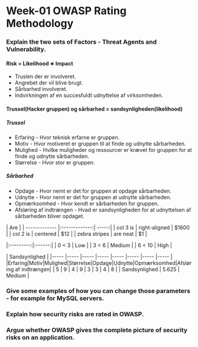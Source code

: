 # Week-01 OWASP Rating Methodology


### Explain the two sets of Factors - Threat Agents and Vulnerability.
#### Risk = Likelihood ∗ Impact
* Truslen der er involveret.
* Angrebet der vil blive brugt.
* Sårbarhed involveret.
* Indvirkningen af en succesfuldt udnyttelse af virksomheden.

#### Trussel(Hacker gruppen) og sårbarhed = sandsynligheden(likelihood)
##### Trussel
* Erfaring - Hvor teknisk erfarne er gruppen.
* Motiv - Hvor motiveret er gruppen til at finde og udnytte sårbarheden.
* Mulighed - Hvilke muligheder og ressourcer er krævet for gruppen for at finde og udnytte sårbarheden.
* Størrelse - Hvor stor er gruppen.

##### Sårbarhed
* Opdage - Hvor nemt er det for gruppen at opdage sårbarheden.
* Udnytte - Hvor nemt er det for gruppen at udnytte sårbarheden.
* Opmærksomhed - Hvor kendt er sårbarheden for gruppen.
* Afsløring af indtrængen - Hvad er sandsynligheden for at udnyttelsen af sårbarheden bliver opdaget.

| Are           |
| ------------- |:-------------:| -----:|
| col 3 is      | right-aligned | $1600 |
| col 2 is      | centered      |   $12 |
| zebra stripes | are neat      |    $1 |


|:---------:|:------:|
|   0 < 3	|   Low	|
|   3 < 6	|   Medium	|
|   6 < 10	|   High	|

| Sandsynlighed	|
|-----	|-----	|-----	|-----	|-----	|-----	|-----	|-----	|
|Erfaring|Motiv|Mulighed|Størrelse|Opdage|Udnytte|Opmærksomhed|Afsløring af indtrængen|
|   5	|   9	|   4	|   9	|   3	|   3	|   4	|   8	|
|   Sandsynlighed	|   5.625	|   Medium	|

### Give some examples of how you can change those parameters - for example for MySQL servers.


### Explain how security risks are rated in OWASP.


### Argue whether OWASP gives the complete picture of security risks on an application.
